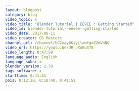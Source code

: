 ```yaml
---
layout: blogpost
category: blog
video_topic: x
video_title: "Blender Tutorial | EEVEE : Getting Started"
video_id: blender-tutorial--eevee--getting-started
video_date: 2017-08-11
video_creator: CG Masters
channel_url: /channel/UCCxay0KiyLlawfgoZ2mVnNQ
video_url: https://youtu.be/DR_uRoKuST8
video_length: 0:47:58
language_audio: English
language_subs: x
blender_version: 2.78
tags_software: x
starttime: 0:41:51
pois: 0:12:20, 0:18:40, 0:41:51
---
```


